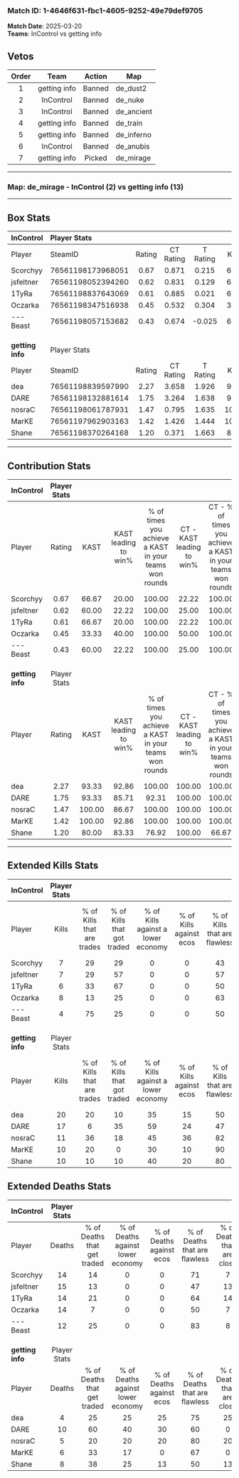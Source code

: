 ### Match ID: 1-4646f631-fbc1-4605-9252-49e79def9705  
**Match Date**: 2025-03-20  
**Teams**: InControl vs getting info  

## Vetos  

| Order | Team | Action | Map |
| :---: | :--: | :----: | --- |
| 1 | getting info | Banned | de_dust2 |
| 2 | InControl | Banned | de_nuke |
| 3 | InControl | Banned | de_ancient |
| 4 | getting info | Banned | de_train |
| 5 | getting info | Banned | de_inferno |
| 6 | InControl | Banned | de_anubis |
| 7 | getting info | Picked | de_mirage |

---  

### **Map**: de_mirage - InControl (2) vs getting info (13)  
---  

## Box Stats  

| **InControl**    | Player Stats      |        |           |          |        |       |       |         |        |      |     |
| :- | :- | :-: | :-: | :-: | :-: | :-: | :-: | :-: | :-: | :-: | :-: |
| Player           | SteamID           | Rating | CT Rating | T Rating |  KAST  |  ADR  | Kills | Assists | Deaths | K/D  | HS% |
| Scorchyy         | 76561198173968051 |  0.67  |   0.871   |  0.215   | 66.67  | 60.7  |   7   |    3    |   14   | 0.50 | 57  |
| jsfeltner        | 76561198052394260 |  0.62  |   0.831   |  0.129   | 60.00  | 71.8  |   7   |    3    |   15   | 0.47 | 57  |
| 1TyRa            | 76561198837643069 |  0.61  |   0.885   |  0.021   | 66.67  | 55.1  |   6   |    5    |   14   | 0.43 | 66  |
| Oczarka          | 76561198347516938 |  0.45  |   0.532   |  0.304   | 33.33  | 57.1  |   8   |    0    |   14   | 0.57 | 62  |
| ---Beast         | 76561198057153682 |  0.43  |   0.674   |  -0.025  | 60.00  | 30.4  |   4   |    4    |   12   | 0.33 | 50  |
|                  |                   |        |           |          |        |       |       |         |        |      |     |
|                  |                   |        |           |          |        |       |       |         |        |      |     |
|                  |                   |        |           |          |        |       |       |         |        |      |     |
| **getting info** | Player Stats      |        |           |          |        |       |       |         |        |      |     |
| Player           | SteamID           | Rating | CT Rating | T Rating |  KAST  |  ADR  | Kills | Assists | Deaths | K/D  | HS% |
| dea              | 76561198839597990 |  2.27  |   3.658   |  1.926   | 93.33  | 143.5 |  20   |    8    |   4    | 5.00 | 75  |
| DARE             | 76561198132881614 |  1.75  |   3.264   |  1.638   | 93.33  | 113.5 |  17   |    3    |   10   | 1.70 | 35  |
| nosraC           | 76561198061787931 |  1.47  |   0.795   |  1.635   | 100.00 | 62.1  |  11   |    3    |   5    | 2.20 | 45  |
| MarKE            | 76561197962903163 |  1.42  |   1.426   |  1.444   | 100.00 | 74.0  |  10   |    4    |   6    | 1.67 | 70  |
| Shane            | 76561198370264168 |  1.20  |   0.371   |  1.663   | 80.00  | 70.5  |  10   |    6    |   8    | 1.25 | 50  |
---  

## Contribution Stats  

| **InControl**    | Player Stats |        |                      |                                                        |                           |                                                             |                          |                                                            |
| :- | :-: | :-: | :-: | :-: | :-: | :-: | :-: | :-: |
| Player           |    Rating    |  KAST  | KAST leading to win% | % of times you achieve a KAST in your teams won rounds | CT - KAST leading to win% | CT - % of times you achieve a KAST in your teams won rounds | T - KAST leading to win% | T - % of times you achieve a KAST in your teams won rounds |
| Scorchyy         |     0.67     | 66.67  |        20.00         |                         100.00                         |           22.22           |                           100.00                            |           0.00           |                            0.00                            |
| jsfeltner        |     0.62     | 60.00  |        22.22         |                         100.00                         |           25.00           |                           100.00                            |           0.00           |                            0.00                            |
| 1TyRa            |     0.61     | 66.67  |        20.00         |                         100.00                         |           22.22           |                           100.00                            |           0.00           |                            0.00                            |
| Oczarka          |     0.45     | 33.33  |        40.00         |                         100.00                         |           50.00           |                           100.00                            |           0.00           |                            0.00                            |
| ---Beast         |     0.43     | 60.00  |        22.22         |                         100.00                         |           25.00           |                           100.00                            |           0.00           |                            0.00                            |
|                  |              |        |                      |                                                        |                           |                                                             |                          |                                                            |
|                  |              |        |                      |                                                        |                           |                                                             |                          |                                                            |
|                  |              |        |                      |                                                        |                           |                                                             |                          |                                                            |
| **getting info** | Player Stats |        |                      |                                                        |                           |                                                             |                          |                                                            |
| Player           |    Rating    |  KAST  | KAST leading to win% | % of times you achieve a KAST in your teams won rounds | CT - KAST leading to win% | CT - % of times you achieve a KAST in your teams won rounds | T - KAST leading to win% | T - % of times you achieve a KAST in your teams won rounds |
| dea              |     2.27     | 93.33  |        92.86         |                         100.00                         |          100.00           |                           100.00                            |          90.91           |                           100.00                           |
| DARE             |     1.75     | 93.33  |        85.71         |                         92.31                          |          100.00           |                           100.00                            |          81.82           |                           90.00                            |
| nosraC           |     1.47     | 100.00 |        86.67         |                         100.00                         |          100.00           |                           100.00                            |          83.33           |                           100.00                           |
| MarKE            |     1.42     | 100.00 |        92.86         |                         100.00                         |          100.00           |                           100.00                            |          90.91           |                           100.00                           |
| Shane            |     1.20     | 80.00  |        83.33         |                         76.92                          |          100.00           |                            66.67                            |          80.00           |                           80.00                            |
---  

## Extended Kills Stats  

| **InControl**    | Player Stats |                            |                            |                                    |                         |                              |                                 |                                       |                    |           |
| :- | :-: | :-: | :-: | :-: | :-: | :-: | :-: | :-: | :-: | :-: |
| Player           |    Kills     | % of Kills that are trades | % of Kills that got traded | % of Kills against a lower economy | % of Kills against ecos | % of Kills that are flawless | % of Kills that are close duels | % of Kills that are assisted by flash | Pistol Round Kills | AWP Kills |
| Scorchyy         |      7       |             29             |             29             |                 0                  |            0            |              43              |               14                |                  14                   |         1          |     1     |
| jsfeltner        |      7       |             29             |             57             |                 0                  |            0            |              57              |               14                |                   0                   |         0          |     1     |
| 1TyRa            |      6       |             33             |             67             |                 0                  |            0            |              50              |                0                |                  17                   |         0          |     0     |
| Oczarka          |      8       |             13             |             25             |                 0                  |            0            |              63              |                0                |                   0                   |         0          |     1     |
| ---Beast         |      4       |             75             |             25             |                 0                  |            0            |              50              |               25                |                   0                   |         0          |     0     |
|                  |              |                            |                            |                                    |                         |                              |                                 |                                       |                    |           |
|                  |              |                            |                            |                                    |                         |                              |                                 |                                       |                    |           |
|                  |              |                            |                            |                                    |                         |                              |                                 |                                       |                    |           |
| **getting info** | Player Stats |                            |                            |                                    |                         |                              |                                 |                                       |                    |           |
| Player           |    Kills     | % of Kills that are trades | % of Kills that got traded | % of Kills against a lower economy | % of Kills against ecos | % of Kills that are flawless | % of Kills that are close duels | % of Kills that are assisted by flash | Pistol Round Kills | AWP Kills |
| dea              |      20      |             20             |             10             |                 35                 |           15            |              50              |               10                |                   0                   |         2          |     7     |
| DARE             |      17      |             6              |             35             |                 59                 |           24            |              47              |               12                |                  12                   |         0          |     1     |
| nosraC           |      11      |             36             |             18             |                 45                 |           36            |              82              |                9                |                   0                   |         0          |     0     |
| MarKE            |      10      |             20             |             0              |                 30                 |           10            |              90              |               10                |                  10                   |         0          |     2     |
| Shane            |      10      |             10             |             10             |                 40                 |           20            |              80              |               10                |                   0                   |         0          |     0     |
## Extended Deaths Stats  

| **InControl**    | Player Stats |                             |                                   |                          |                               |                            |                           |               |
| :- | :-: | :-: | :-: | :-: | :-: | :-: | :-: | :-: |
| Player           |    Deaths    | % of Deaths that get traded | % of Deaths against lower economy | % of Deaths against ecos | % of Deaths that are flawless | % of Deaths that are close | % of Deaths while blinded | Deaths to AWP |
| Scorchyy         |      14      |             14              |                 0                 |            0             |              71               |             7              |             0             |       1       |
| jsfeltner        |      15      |             13              |                 0                 |            0             |              47               |             13             |             7             |       0       |
| 1TyRa            |      14      |             21              |                 0                 |            0             |              64               |             14             |             7             |       0       |
| Oczarka          |      14      |              7              |                 0                 |            0             |              50               |             7              |             0             |       0       |
| ---Beast         |      12      |             25              |                 0                 |            0             |              83               |             8              |             8             |       1       |
|                  |              |                             |                                   |                          |                               |                            |                           |               |
|                  |              |                             |                                   |                          |                               |                            |                           |               |
|                  |              |                             |                                   |                          |                               |                            |                           |               |
| **getting info** | Player Stats |                             |                                   |                          |                               |                            |                           |               |
| Player           |    Deaths    | % of Deaths that get traded | % of Deaths against lower economy | % of Deaths against ecos | % of Deaths that are flawless | % of Deaths that are close | % of Deaths while blinded | Deaths to AWP |
| dea              |      4       |             25              |                25                 |            25            |              75               |             25             |             0             |       0       |
| DARE             |      10      |             60              |                40                 |            30            |              60               |             0              |             0             |       0       |
| nosraC           |      5       |             20              |                20                 |            20            |              80               |             20             |            20             |       0       |
| MarKE            |      6       |             33              |                17                 |            0             |              67               |             0              |             0             |       0       |
| Shane            |      8       |             38              |                25                 |            13            |              50               |             13             |            13             |       1       |
